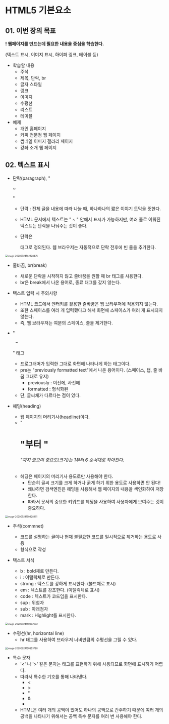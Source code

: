 # HTML5 기본요소



## 01. 이번 장의 목표

**! 웹페이지를 만드는데 필요한 내용을 중심을 학습한다.** 

(텍스트 표시, 이미지 표시, 하이퍼 링크, 테이블 등)



* 학습할 내용
  * 주석
  * 제목, 단락, br
  * 글자 스타일
  * 링크
  * 이미지
  * 수평선
  * 리스트
  * 테이블
* 예제
  * 개인 홈페이지
  * 커피 전문점 웹 페이지
  * 썸네일 이미지 갤러리 페이지
  * 강좌 소개 웹 페이지



## 02. 텍스트 표시

* 단락(paragraph), "<p> ~ </p>"
  * 단락 : 전체 글을 내용에 따라 나눌 때, 하나하나의 짧은 이야기 토막을 뜻한다.
  * HTML 문서에서 텍스트는 "<body> ~ </body>" 안에서 표시가 가능하지만, 여러 줄로 이뤄진 텍스트는 단락을 나눠주는 것이 좋다.

  * 단락은 <p> 태그로 정의된다. 웹 브라우저는 자동적으로 단락 전후에 빈 줄을 추가한다.

<img src="C:\Users\user\AppData\Roaming\Typora\typora-user-images\image-20200924142828475.png" alt="image-20200924142828475" style="zoom:50%;" />

* 줄바꿈, br(break)
  * 새로운 단락을 시작하지 않고 줄바꿈을 원할 때 br 태그를 사용한다. 
  * br은 break에서 나온 용어로, 종료 태그를 갖지 않는다.



* 텍스트 입력 시 주의사항
  * HTML 코드에서 엔터키를 활용한 줄바꿈은 웹 브라우저에 적용되지 않는다.
  * 또한 스페이스를 여러 개 입력했다고 해서 화면에 스페이스가 여러 개 표시되지 않는다.
  * 즉, 웹 브라우저는 여분의 스페이스, 줄을 제거한다.



* "<pre> ~ </pre>" 태그
  * 프로그래머가 입력한 그대로 화면에 나타나게 하는 태그이다.
  * pre는 "previously formatted text"에서 나온 용어이다. (스페이스, 탭, 줄 바꿈 그대로 유지)
    * previously : 이전에, 사전에
    * formatted : 형식화된
  * 단, 글씨체가 다르다는 점이 있다.



* 헤딩(heading)
  * 웹 페이지의 머리기사(headline)이다.
  * "<h1>"부터 "<h6>"까지 있으며 중요도(크기)는 1부터 6 순서대로 작아진다.
  * 헤딩은 페이지의 머리기사 용도로만 사용해야 한다.
    * 단순히 글씨 크기를 크게 하거나 굵게 하기 위한 용도로 사용하면 안 된다!
    * 왜냐하면 검색엔진은 헤딩을 사용해서 웹 페이지의 내용을 색인화하여 저장한다. 
    * 따라서 문서의 중요한 키워드를 헤딩을 사용하여 사용자에게 보여주는 것이 중요하다.

<img src="C:\Users\user\AppData\Roaming\Typora\typora-user-images\image-20200924150328451.png" alt="image-20200924150328451" style="zoom:50%;" />

* 주석(commnet)
  * 코드를 설명하는 글이나 현재 불필요한 코드를 일시적으로 제거하는 용도로 사용
  * <!-- 이것이 주석입니다. --> 형식으로 작성



* 텍스트 서식
  * b : bold체로 만든다.
  * i : 이탤릭체로 만든다.
  * strong : 텍스트를 강하게 표시한다. (볼드체로 표시)
  * em : 텍스트를 강조한다. (이탤릭체로 표시)
  * code : 텍스트가 코드임을 표시한다.
  * sup : 위첨자
  * sub : 아래첨자
  * mark : Highlight를 표시한다.

<img src="C:\Users\user\AppData\Roaming\Typora\typora-user-images\image-20200924150607092.png" alt="image-20200924150607092" style="zoom:50%;" />



* 수평선(hr, horizontal line)
  * hr 태그를 사용하여 브라우저 너비만큼의 수평선을 그릴 수 있다.

<img src="C:\Users\user\AppData\Roaming\Typora\typora-user-images\image-20200924150853788.png" alt="image-20200924150853788" style="zoom:50%;" />



* 특수 문자
  * '<' 나 '>' 같은 문자는 태그를 표현하기 위해 사용되므로 화면에 표시하기 어렵다.
  * 따라서 특수한 기호를 통해 나타낸다.
    * &lt;
    * &gt;
    * &quot;
    * &amp;
    * &nbsp;
  * HTML은 여러 개의 공백이 있어도 하나의 공백으로 간주하기 때문에 여러 개의 공백을 나타나기 위해서는 공백 특수 문자를 여러 번 사용해야 한다.